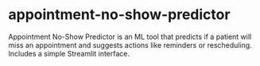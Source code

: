 # appointment-no-show-predictor
Appointment No-Show Predictor is an ML tool that predicts if a patient will miss an appointment and suggests actions like reminders or rescheduling. Includes a simple Streamlit interface.

